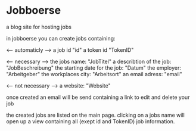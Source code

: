# Jobboerse
a blog site for hosting jobs

in jobboerse you can create jobs containing:

<-- automaticly -->
a job id                                "id"
a token id                              "TokenID"

<-- necessary -->
the jobs name:                          "JobTitel"
a describtion of the job:               "JobBeschreibung"
the starting date for the job:          "Datum"
the employer:                           "Arbeitgeber"
the workplaces city:                    "Arbeitsort"
an email adress:                        "email"

<-- not necessary -->
a website:                              "Website"

once created an email will be send containing a link to edit and delete your job

the created jobs are listed on the main page.
clicking on a jobs name will open up a view containing all (exept id and TokenID) job information.
